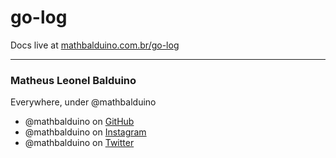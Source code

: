# go-log

Docs live at <a href="https://mathbalduino.com.br/go-log" target="_blank">mathbalduino.com.br/go-log</a>

---

### Matheus Leonel Balduino

Everywhere, under @mathbalduino
- @mathbalduino on <a href="https://github.com/mathbalduino" target="_blank">GitHub</a>
- @mathbalduino on <a href="https://instagram.com/mathbalduino" target="_blank">Instagram</a>
- @mathbalduino on <a href="https://twitter.com/mathbalduino" target="_blank">Twitter</a>
